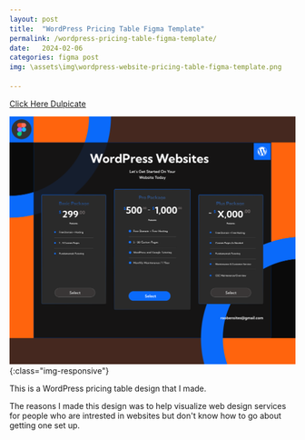 ```yaml
---
layout: post
title:  "WordPress Pricing Table Figma Template"
permalink: /wordpress-pricing-table-figma-template/
date:   2024-02-06
categories: figma post
img: \assets\img\wordpress-website-pricing-table-figma-template.png

---
```



<a class="button" href="https://www.figma.com/community/file/1292240575217001327/wordpress-website-pricing-table" target="_blank">Click Here Dulpicate</a>

![image-title-here](\assets\img\wordpress-website-pricing-table-figma-template.png){:class="img-responsive"}

This is a WordPress pricing  table design that I made.

The reasons I made this design was to help visualize web design services for people who are intrested in websites but don't know how to go about getting one set up.


